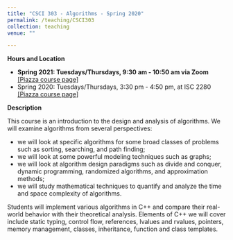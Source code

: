 ```yaml
---
title: "CSCI 303 - Algorithms - Spring 2020"
permalink: /teaching/CSCI303
collection: teaching
venue: ""

---
```


**Hours and Location**

* **Spring 2021: Tuesdays/Thursdays, 9:30 am - 10:50 am via Zoom** [\[Piazza course page\]](https://piazza.com/wm/spring2021/csci303)
* Spring 2020: Tuesdays/Thursdays, 3:30 pm - 4:50 pm, at ISC 2280 [\[Piazza course page\]](https://piazza.com/wm/spring2020/csci303/home)

**Description**

This course is an introduction to the design and analysis of algorithms. We will examine algorithms from several perspectives:
* we will look at specific algorithms for some broad classes of problems such as sorting, searching, and path finding;
* we will look at some powerful modeling techniques such as graphs;
* we will look at algorithm design paradigms such as divide and conquer, dynamic programming, randomized algorithms, and approximation methods;
* we will study mathematical techniques to quantify and analyze the time and space complexity of algorithms.

Students will implement various algorithms in C++ and compare their real-world behavior with their theoretical analysis. Elements of C++ we will cover include static typing, control flow, references, lvalues and rvalues, pointers, memory management, classes, inheritance, function and class templates.
